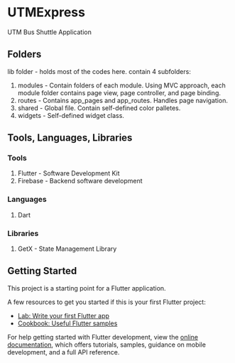 # UTMExpress

UTM Bus Shuttle Application

## Folders

lib folder - holds most of the codes here. contain 4 subfolders:
1) modules - Contain folders of each module. Using MVC approach, each module folder contains page view, page controller, and page binding.
2) routes - Contains app_pages and app_routes. Handles page navigation.
3) shared - Global file. Contain self-defined color palletes. 
4) widgets - Self-defined widget class.

## Tools, Languages, Libraries
### Tools
1) Flutter - Software Development Kit
2) Firebase - Backend software development

### Languages
1) Dart

### Libraries
1) GetX - State Management Library

## Getting Started

This project is a starting point for a Flutter application.

A few resources to get you started if this is your first Flutter project:

- [Lab: Write your first Flutter app](https://docs.flutter.dev/get-started/codelab)
- [Cookbook: Useful Flutter samples](https://docs.flutter.dev/cookbook)

For help getting started with Flutter development, view the
[online documentation](https://docs.flutter.dev/), which offers tutorials,
samples, guidance on mobile development, and a full API reference.

